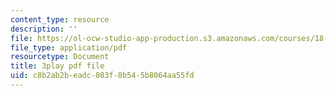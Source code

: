 ```yaml
---
content_type: resource
description: ''
file: https://ol-ocw-studio-app-production.s3.amazonaws.com/courses/18-03sc-differential-equations-fall-2011/c8b2ab2beadc083f8b545b8064aa55fd_EQJBp6Ym-6A.pdf
file_type: application/pdf
resourcetype: Document
title: 3play pdf file
uid: c8b2ab2b-eadc-083f-8b54-5b8064aa55fd
---
```

